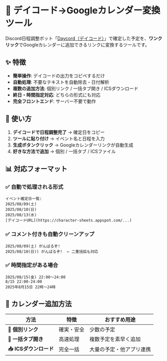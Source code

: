 # 📅 デイコード→Googleカレンダー変換ツール

Discord日程調整ボット「[Daycord（デイコード）](https://character-sheets.appspot.com/discord/ja)」で確定した予定を、**ワンクリック**でGoogleカレンダーに追加できるリンクに変換するツールです。

## ✨ 特徴

- **簡単操作**: デイコードの出力をコピペするだけ
- **自動処理**: 不要なテキストを自動除去・日付解析
- **複数の追加方法**: 個別リンク / 一括タブ開き / ICSダウンロード
- **終日・時間指定対応**: どちらの形式にも対応
- **完全フロントエンド**: サーバー不要で動作

## 🚀 使い方

1. **デイコードで日程調整完了** → 確定日をコピー
2. **ツールに貼り付け** → イベント名と日程を入力
3. **生成ボタンクリック** → Googleカレンダーリンクが自動生成
4. **好きな方法で追加** → 個別 / 一括タブ / ICSファイル

## 📊 対応フォーマット

### ✅ 自動で処理される形式
```
イベント確定日一覧:
2025/08/09(土)
2025/08/10(日)
2025/08/13(水)
[デイコードURL](https://character-sheets.appspot.com/...)
```

### ✅ コメント付きも自動クリーンアップ
```
2025/08/09(土) がんばるぞ!
2025/08/10(日)) がんばるぞ!  ← 二重括弧も対応
```

### ✅ 時間指定がある場合
```
2025/08/15(金) 22:00〜24:00
8/15 22:00-24:00
2025年8月15日 22時〜24時
```

## 🎯 カレンダー追加方法

| 方法 | 特徴 | おすすめ用途 |
|------|------|-------------|
| **📅 個別リンク** | 確実・安全 | 少数の予定 |
| **🚀 一括タブ開き** | 高速処理 | 複数予定を素早く追加 |
| **📥 ICSダウンロード** | 完全一括 | 大量の予定・他アプリ連携 |


